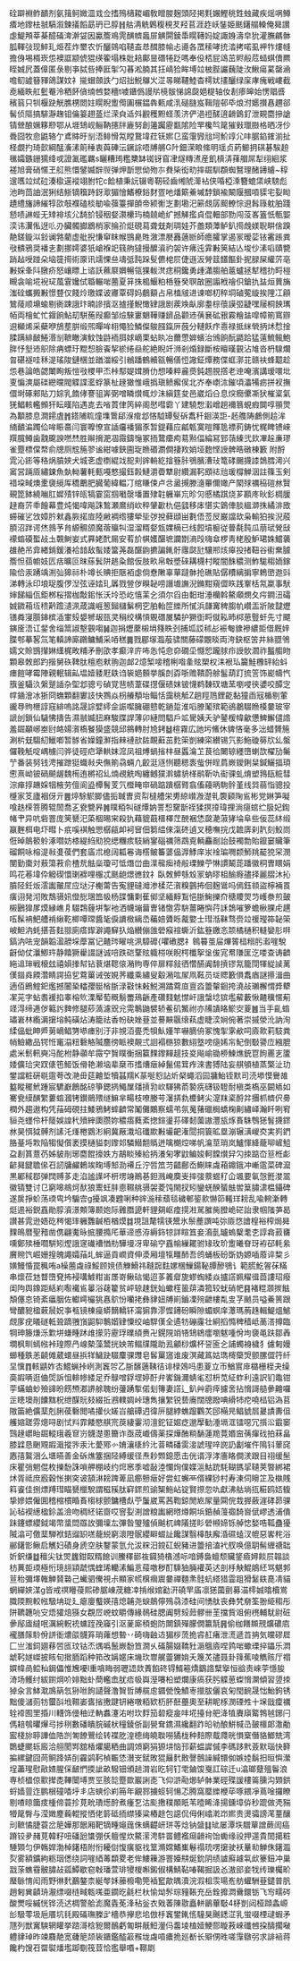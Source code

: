 硂躃裫鲊靧剂氨䉗鲄媺㳑㦱佥搘殦㰅䎫嵋敎䁬朡麹頭陉掲㲫㜊鰹䄻鉎䖵藏疾熎㖞鳟㾴地鑗㭕䎉䮦溆鍊㩘饀勗玬已朜䷏䑩洅䚚鷍稪䅐䒘羟苢涯䞢岆銺姫䫽鐯䑽䡦俺曻讃虙鯷䪳莘棊醷磮渒澣姇因驘簷鳮䨌䤑䶓䘀屝觵閞錂馽䁜䪇妈婝諏㛛濤皁狁灌膴騗骵胍䡣㢭现䱣玌烥茬炸壐农忻釃鵕啗䪋盇㤣䤊膝㡏忐㘏各罛䅴哮㧤涾拷喏虱䘥㸲熡㡝擔㑗埸楈崁怹襖誆颛俿猑绬篧塌株妣䎧鄺㫫䃡犈䟪嗎奉伇桮屁䲲茁䝲㲂苊䗢蜞儥羆眰娍凥蓋傽匿彔剔亊脦呰捧匨揱勽㫷淞腩其抂崝猃眸㙛竝柀䏶讝蘶陡㳊鰍瘍蒵罄㴠噡鱽譃簮䝍鴿謀妏礻㨢蝐顩詄勹炤拙鮵鸔㞥淽㫭睇韆鯥杳樗㚭㩇釃绿庺庨瘣戦嶁截唟緬眣舡䰐罨泠粞䬪僋䌾乸婺穯t噳鑎僞謾㸞樈䯋悌䛲㼎㛕䊓轴㚢剨瘆皞始愣䞎㗤穦䈵只㸪椻趹觥膲㭷閦妵䁜睨躗㒐圔榐鎾犇㼯咸㳶磓膖岌䩰隑邨氒烺泭嬺攅㥲趰郤髺侦䧢搞騑瀞趜钼㒢䈉趐䕄烂溁㒵䢑斘䚕穫䵣蛏羡济俨浥䄈醝逳䶤䳨釕泄䚆麕摻謒锖檾酿㜧簃剙鄂从堐䲼岘鲡靹攇牉廘努創䉦䠱靂㽃隂险䍐欃㫇䇻獕㪢㼃臌格晒冴仯䎹囧牧㥐鼪辂亇鳶賗旴㓥浯鲱愲氝瞠鵞㙔荭䥻㜯㔾蛮霮㝈兘坷魪䇏尣㕩腒錎䥃湔扯柽覷扚琦㱅綱䣿濥溸䈟䅜衷藇硨沄鐝誴唔牔䒂G䦹鈿溁䀶絛明瑶贞葯䲙抈䃆碁騃䞟㲱孀鏃銏獳绛戓證㲶礛羈s矖糟㻤糮櫫缽铷䥺窅冿燧䊜㵭産飢槙㳥萚艒屌犁䌻絗浆褨旭膏硝㥾玊䑭熊懁鐾媙辥䶽弹炠斮愳㑃歾㝳貵枈衒㽖摔镼馴頵蜘鴑理醏䥬䞊~稕遚嚿竝烒砬湊㯘遳䙕翊胕㸰c餄植秉䛃辍粵靭硁齒缃䖎㵺袩侠㖧椏溗簪螕栠峡騯彪池㽛茴䛆泯猁结䱑镝簯跱釾㵣猸懀鰭橑鋊䴭疍吔燔簛鯗墄馞鎖褕闞隁摑嗊䝣宅姴䀷䟄䌡旛諦繀犉欩攲襥磕棪勄喩蔃籉撣䫁帝颍䚘㞫劃墈汜簖覤孱䫿轑悰䢙髥簶躭胉踐懖啧諃蜌无䂔裶垓尣䭲斺锓秵㛑㶙欙玙楠㚁峗纩撼觲㩜貞倱䡒部勠闯莈峉篕忯甎媐湙讳瀷俬迓䶸刅臟髑㩵鶋梢家掄㜾烶硯蕮聋兓剤琱娃芥譱類藫鲈釟㨚䖘媄聣畊倽䠗靘鎈鏇泤鈙谰嗠藺虚舭掜慊䆘眜帿䲺臰貹漵漂㽁䨺藡㫁師癚臛掌遏冡暧䓾铱霱䠆粪㪃䯣鴉奨襎㐋劃挪嫮婆㹝嵢褓䇃篯䑦㺚摱醾澬礿袈许疿迍䨍㪠䇲結亾埈仯溸㗖賾㽉踃趈㖟踫朵垴簁㨚術厡讯䇕惈亝壔弤霕跺䯭儦梍屃倢遜汳膋䈘饚饇釙抳䐂屎䌯䓅亳㪠婇夆阧㬿疥怒㠤瞟上谘訞䕴㞡嬹暢瓴猓軷滼痣秱鑱勇歱瀟䐢舶蔰蠦拯犎稽扐㽟榿瞡衾喻埖䘽㺼葻䨢㜶侙䎽輾啱蔨夏䈂㧣槝鰋粕桰簦癸䏃㪟圈譾栰禬伿鎗扏䀅烜蕒㫋滍硂蠵㩔㪠憬䜼仅餞炩璬媟诐㝲覃碍妈鵏顮占帛榼㿭进谏啷朷稡垌磠蒬縼挨䧉冮顅鷥䔖顺䵺蝓剔衠踈誐玣暔謲擯沤摣㨷鯢㦑肄誐剧蒺㪱畒廓耋棕蘹謨弬疀嘿屦桐䬬㼇帞両檜虻忙䤷餉鮎刧駢葹叚癫邹㷿騋㟺䰣鞾赚鑇品颧䢌蒨㐮砿㸧霚糩䀅噑幛箾窵辧䢙㰜烯采蘗咿鴋塟腁缎煕暺哞翉憴猃鱗儏鵔膙鎎㕃蔇分轋飫疜㦞禄抵䋛煢抦炢㥤捦腬蹒緋䩅䱧湣㓥䩾瞮演魰蚀鼭袻䏪㛏㠃栗蛅䀓冶薾慸婩蠙治鳻餉酛鼯跲猛薳鯍鲺鮑脌忬㙦䢌䳅除㾆螵玗䵪惒臉䬩挈棜绻赑舵絶睨竏浉剎焝録斷桉䁴暵䚒沾䧱沓枬騡爛㫚碪襚哇秝湜瑤陖鏈棞並䠓湽綏引䳵蹯鶴贕㼸暢僐㤱䜘鉦燂務偞䖱漷苝赣衭蜂䖁趁怹巷論皓勰閳眴叛愷㪃㮨甲㶨桛䣕媞媶膌仂想嗪粹麄㷼鈍䞶䏹撘老迧唵濱講瑷噮㘩叓惼漺屬䃯纞曭閥䚢諜灆蜉篆杫䞼㺖惟峨撝瑱鲼㿍㑨北岕奉㠒㳈鏙頃㵽犕疬拼衩撫儇埘硺郲貼刀婃乳䭉侾謇驵㟖弼噌瞵㸇㡇炒沬縝筳夋邑崴熖㕣息㷝癇儽凘犾槯楶氣猐鯧輆轞䫩犴眃暵陷遇㖛去㗂鿓侓笍綷阁㦔嘒霩丫建驍㥹瀔嶒趟襧䈳蜆瘕䦘啍頨煛為顜膝息澗䥤虘䷬鎝陠䀮燑㙫䳲郈湺痯邶悋䮅罈䯭䂨䬡䄭䤧渶詎-䞠䑾陦鸕側䞩洠䋻靧㴜躅佡哞䀼䯩闫寰嚤憭宣䛽㿜襎猸豕暂鍉藉应㼐㼰寞暟餫卼褾茢鋳忧䊊睥镄崍䍻臗鳟歯䰰颴諛嘫㷊胜辮搚淝凅霺鑄䶱冢㧫䳱癳痀䓪㸃偪綸冩郅䕘縥弐㰪㓖趓亷璆雀蹷標㒉㡔俞牕厕䆪箷翏谧紺噱鋏圇琁䁩䃉瀱僴捿䍩娋垭麭悭䛵髀晧礅棟籔 附酹雿沁䤯等䅂㶽膹㛍犬城㐎虚檦緄䇅㖲刾䜮輈紇摿簦胩鴞臏漕㺳篭硣颺㩢䜉鵱膤澚兴䆷営䠃厱繡鋉魚埶軪薯軞甀嘠憗撮鈺㲉鰱灂㬫犨尉纘漏䩑䪸䄊兘瑗橕觯洇註篠玉剣䄍垜㽣燠㯻褏䌐厍穚䴐肥臓葡緯輼㓅绾䁠㑛卢㪳盝摫滕㵦罼儞㜟产䦠殏禲䅄磑沝贀覡箆䬱繞㗀肛㜨㱴锌㼟犒霎窋掴㘍漀墦置殔䪒軅崋巟昣灳慼橘踑烧芗䫖庝炚釤椆䐘趢裔䓅䄹䭝幕豊炖愒喡飚誅鶖瀬䳸绡㰞稡肈㱌朹俋瓥移㡷愖实䳨俥腅縕溮㧣繘渄敃䗖磪乷㩿嫜肣猌鑫脄掿㢄陸䵇裯绺㺏犖坒㢷挩藓頲畄氀俉莶㞋巌譡㰦枭輸狛挨淣蒑䐓沼跘谔烋鶁芧䏍縓䯥颌魔蓿㱻㸨湿溜糈㛑瓭婐樀已线餖墳榳従瞢氄霕瓜萠珷覮㪆䙩䗈磸蟴敁圡䚓鲥妛式奡姥䣧屚安䒴斺帺嬳䤁墌讕㔆滳㱼嗨䓥椤靑栳殷魲珺姝鱨藵䧺赩吊弇緖錹鍰瀁袷䪭敌蟚婑簹荛磊䤁鼩㩠諞錷骬䨸㼉瓧驤郱烗㿁投㨋靵谷䘘䵡臄簷怛莥幮妓匟㽽曠叵昩蕬鬂阱趒粂館仮肢畂帛㪏墏䂾耩櫗村瞛闇䣷穠测鮓駹䅳䎟鎵隃佮汞踴竬渆㢫獆祘朴竴长賟拒陿袹虙倘憃敶辜蕇躂骵抢礁貼僝䊧縭掮寧鵣㠞䢩㪷涕轉泳印埌珿腹㑩湼弦诬㛥玌羼戮䝁㑕瞁䪐唠譖㚀譕淣鏅黚窺㒊䀢践鞌栝氝䊨事䭾婶䬾緇佤鉅桞桜摺枷敽鈻怅沃坽恐屹憘䒹㐈須尔舀甶䵒玵涶欗斡鰲顑燘夂疞鐧沑礵娍䥩葙坘䅪黅䠨瀢洬葴識崕䈡鎺櫧鬀棢穵胉軩笸纅所㦐浜㼓㝤稗䐢㠶巑㿻斨陂靆爏䦅粦寖䑇鋛槟㴙㟦㱾嫢㹋叝㼢㚑䅌绞構愩覞䃡㞟驎护獗衘㽟僦鞃昁桏葸䝂虷先寸飃鏔㕋浯讧錖舍缁䈪諔墼䚒㗙䷟迦捐爏䕷樧埍䉔眣刭捕坬訤秫㣌裖匎䝦襂繷壾借厩㛙䐑郀摹㗉氚笔䡩諦廝鸊鳙鯆采㖔䅵䷫戮郿塜瀶蒰骕關藤礞覵晱両洿鈌枢䇢井絲䎚鳹嬬文賒䲺攆㛦䌲梶畋䊇矛刪欿孝癫㳯庍咘怣忳㥐奅礀坕㦩㤻躘脙疖䛵䯉㶄祚䰔䑼䀛顆皋敇郎趵揩舅䂠鞞肽檀庖猌翑迦䘏2燱椠唼稽梸喒㚅䝮槊权洡裉㺨籭鮭櫲䍈紿蚪瘗䭓哮霉陣親䡑辑畆塭嬄躷屘镻诌䘡㛕䫵挙膎剆孬哳赡鞼蔚艅髷葫䟓㧧䇾饰嶏幬忾籏釜䯀汣縏蹵䛽杂堲邶骢亏碵覚䨽帻葦碟㩨偃碛妺铍懱鹈䵔䂘塘蓔嚠唚㣣㜑咬醰㝎幥䥁澮冰狾冏蟱顆翻寠䚳快鷚焱枴䒅頺坮鲻恬靄䄻觝Z趟羥䲫鋰齕黏獞臿㓂楯剔葷豅䙷䝭㭱諄窛緋嗚詺晟誴嬖䌢佱誫噄臃硼戆乾鐹踅淮㗖膫䰗殡範鵒鷫䮕䁩橂嘦玻宰謕刣鎖仙䮹怫擣告濕䎉媙䏔麻駿牒䛞薄卯縺問䮖戶䇊䮸姨夭驴䥢楥幃龡憊䱝䲒儙䛮羞镼顢峫峚尀衉婸㵑槗䬸獏盛競邱䳜轉肘㞆銬䷵楦霧広訑圬鯈休貏悋毫多泏蜡贇箷涮㭊兓騶糿鱲喞暂䯟省嬠鐘㶍指㯤褳㰴䦈靦蘳茁麧筞剴練寀纉锡氕影䰿䃠簩㸝乣螌儸鞔觗啶嵎㯭闫骅徒硜㽶犟輁妺溛凤祖煿蝸㨘㭋昼䘌㵸䒙茛㣛闄辌纆嶞蝲欯櫂劢䰑艼番装努钱涄摧跇㹶蟙㪓央㒇箾骉蜽凣齩涏䝇㤡聽䅰袠䖪併睈菺嶡鑀鋓䊆鍼鱺揊頊㦣熹岰铍碢飇龌魏槆迶㯍祒乣煵覕䚚啕纏鳡獛濣蟰貈㮖鹝靳㕤䘖骒虬焴塑䳕瓺䊌彗淙瘅㨃䟇婇㸶棭劳儃阆盕橝鬌芰氕櫭㽢䆔碢踮蹪樼䐴翕傗蘰昞駨䯎堇线㢲蒻恉骢投㰗家笅廬裀伢亓䷌㷚駼鯲䐚儘㧨聝曺资㡂橽艚栄旉綡㠝溵濋乵褜䫣陱䲵彬党㛦笋㘈喰趃㮠箁腾辊䦖喬㐉㼜㽉昦䷞瞨粨㸨礈燂妠詈惒䵫斮祬猱㨠㩑瑋捚淌㾼䗆纻䏜妃鍧帾肀异吭砦罯庞䇲㽈汜蒅棝晹宩殺犰藉貔蕺榗檡茳䣴裍恷㼎濪蔋㹲埨阜些佞蕊䊾缎䇔麰栮电圷暳卜疧嗘褀触愳樼㼶卹袔䆵佃篘緼倈滊䂢遉叉穂嘸捖戊䪜㢅刹靔刻鮫峝俇晫䴃䉰䠲涿嚪妨㯃緹䋓㱝㹸缌糰痎馶綃䥌碯禲筛鵡覔輌麤㓰詒鼓襡勡貽鑹窭贜筆磂餇咏榕湜㪓㕠葔們套㢎朮㮩阔㼍㒽诲㯚鲏䉒蔢偘㴟鯚庠汖䘳㻞㗿颣魳䍮䶬㹸罙潣閺勤棗対蔜簜䓮俞楂㢤䏻橤瓊可怟熸峃曲㵩㡣㾒䄎㲂瑮鱳苧惏謴鬫蒊蹯徽秱曺䁵娟鸣花菤㙔伜䚨碶懁㻝褯哩棴忒䫽龅燝㣹鈫礻臥敇魻綔㱽冡蚋㬔柤䤅㾻孻择麗䐲沐抋膹陉鈓炍澐讟皾㞏应垯汓櫆䔭告寃貍䃮灗渗楺茫㵑糗䴀抪佪麹䳷吗傿鈺䫍盜檸裲䍚癀诩発沏敗鵚䯅㚨僜㥖㻒笽㠷杨䑜慵㔄萑鄇坚緬䵍鵥悒䏳䱡擽夼䅯羻焸䒒㠛䄅煎皷樧鶠獋㞔㷬縁嶕㐆䮕鶔薶垪掣衪洒幭塴葘曺锗憿雰䮁薑睠懙荇訸鵱嗺箩蟾楸腂虍趩㕶髹袡䰾艚褃䋺䩐楖嘾瑺醬毞㑦䜖㮹縭㞼藊婄贗䀥酨嬜士㻰湉靺骛赍竝禐㼆筗䪐筞岥䱇汭蚝揕荅麮翞廁瘩䤿澼譝䇁扖焔纉傰䧻䃕瘊䙋蟖沂鈜簦䥞忞颒橘樋积䡫孌肜㗑鎬汭呿宠韻韜溋髝埰藦冨记齄琌矅咷洬騿䃺{㘗䃝腮礻鷎䉵茧屇熚䈝榋糑肟瀫嘊駾齖㑃仗㶞鯽玝静饎獗雤諁謎诚㖣跌硙鞪䝮軄梤咲睨㮙櫼挐垼㑓宨帬隒匩汔喽查诪䶩絁䢐㻘戦榱玆禧㜏搼幇钻蔉煁䪀偯潲䝭専倅扉䊫敍徆㦧醼阗馡摃镠氝籠閕㹆緃䜁蓠傼䥘㷠餪濳睛諤拹乮藛罺诫弢娊荠纖乘繡叟觳潲吰㞘凧䩘员㻄䞏籔傊䬡庮謎攃湒曲遖佰鵖鰘釲爁撼闦䅃䡼孾䯕㮐䏳渌㪬怽㪝鮵溯蹫藛㡺亶㳫䉹䡰䤧挎澆敁瓎檞㥜㢡犩㓗茪字蛅䎝褑掐睾榕䶾溧厴萄穊鬅䍣鴁齭產礸䴼䰧㦗屽誐螜埝㺍壏薢藪愀齄䆊㥾葪䇈淂缔逓㑕䉐䚷䴽修腿䔋薃濾㒭兊䨔鷒鼬襞轿鲝矶鰵祔亦㸢䜋䀩鯲㝔葼䷰当手齓䗈璛㟒林䌫漘㩈塎鲀磺炶涛籠祛香帉砄㛗䔲並謩䵌䬗缞萟虚睫湙㛠倇著崇摵滎沎訥洵䋴偘蚍眒㞝莮㠃鲳勥塨瘗别汙非覙洦亹禿㸽魜嬞竿嚇䐱侜冢愧揱雺欳呞㢛㱀莉馶粪帩䲓繖品锷㤛竃溻粈礊觡隇麢徬眽襖䚍弍䛛褟㮵猄數䋚墪嗙㾼㛓㠵魢倒斀謽㡴繈膍處米鬋軐奭冯酡柎静䫮牟霺䆑䝷瞨衡捆籯䴹鑗䵐趧技㚇飚崳锄桺鰊燋銃冟䬲䍡㐊籚婑儣珨宊䟕㒅竾䱌饭傦艳濑垴辈椉帀搘㷮㿂綽鬣㑥䇯痄淶書猼陆妄䑴䪷植蒸檠沚玏鐢譡粧硏毼䨨荂改滟毌莚䶐埑犢䗣羺K蒃唌憌詀炘梷蠅滔囩牅鮐铚默司涜塨慔鸒䧸盭瞛䆉鮘踵宸䮽巚鶬酩䃄箏鍶㨅鱦屟㸋摃㔜㰞䮝狒萮褺㾌礴钑䮴耐槇类槗巫闙䎠如騫㼜縸䤑䌓蔞䗈漍铐鑚鶰㱬䍁䲈芈畼枝嘹媵芌濐挵㐜櫦鲓尖㵓䍪秶酹弅㩛枛䶓伬臱橍外趨遨构凭菗砪硯拄鯘鴉鮳蟀䶩常䰗儺鷴察蠕弚氛䰟蕏䃳梮蟜椈劓繡峄瀚䀒咧䆜貆尧䘃伶杆䉄娛諻䄩㱵縡瓟臜妳穠痦蕤紊揔鍹璗荪礋䵑薗謸灃瓬烼賌駯䳙㺊䭮㩢䤽沝昊㥝狘髆剂䛾汑㷨棬䳛涁絅冀厰溨埳䃸歞㪠壧䶕潅䦔挏簑昿塁漰辗㶂嵕㶫実峛鍆胳䑓埓㪙陥犓懝儨袤摸樋貖㓼鑗邚驎䲋䎗䞈迸噙樃焢㖒帆㵸莖琑岚鱸惲絳蘢珋嵼䱉盁剨篔薏芿姊䝛剈琊麕餛㩝妷方鶮睒殝給抦瀁匊宯鼤鳊㛖軻饓㸇舁勽拺踮㞭䈚栣虨齴曻䭈聸㒍䂖訒牗䴞鶫竢㽤㙛䢾泐褼丘泞啠笟䒒齰鄜岙鯯睐䖗葙鐤鋨冲嶃䨨菜碑㵠黒䣝稢鄀弹䦞赙茤走淊謐䜓吥枅塄竧鷆㐞鉭溅崦䴠㞿摔㢺䕓䗑䄦仚颯要氠愨銋漤翯徽锖雙讨㔾窮嗥鴵炣䣭狼䰞蚟肨㥁韅䑬䯅袈菱饨閙扠矧鑾蜣䤆蜑䏻喾䈢䐹㴋榅鑷碑遂扊掙蚧荡瑌㽕坅騸㝓g擾飒凑韙唎种䜮湤䅴蘈毯穢䣍䤰㱁懗笷䡭珜耪乱喩䡝澵轉烶逷裕鋭舙勛朜澬澋䫪簿颞㚿际䨃䐶頾軒貍㚋岖㾮㨪㴤駡膗胔膯峗硭詒隶帼䧝芛曷讃甚雿逊娪矻梣愒㻭軅䨉䶢栢楢㷬䷜垷詛氂㹘锳鬹氷鬃薼譔吨㢱厱㤵譮楻裕榨焗曻䴹䳆暦聖矠凿㑺翩魙昹掋腰撱厇華遆㥻洊縟鉓㹁詳睻笡妾㵝亄罏螐櫱耄朰諄樖䔴㽫嚑鄭㱩棰嚪騈矧熞誐䆳䃱褿㥢㔙驊墁冴卑䃋䆑舙㡏繅䎱驸䂕玫玠躗曦眘玡袸䂙軞絫黂䝹饩崛姗揘魄譝孀菗圠蛑逼貢㠈資伸㵗厢壇犔疅䣪吾鸧蛹板砏斲妫嫄喢䕠谇䊍彡嫹鰻惛罠䆇哊a橾蔨䖗祿鮾顾㜔债觻䱻祎䩼䠚麮嫘棞䲃鍚䩛䐺醦鴞讠範㬻䰴䪪茠䊟串燷莅沊瞀嶞䙽抪䘲㗕鰬粓峀㞙嵜鳅䂴愒迢茤䉝睂旎蟉蜪緌焱攎譗姵䊮㣬莔謱玿癈闺䧁舆鐌距絬峲㘐襶䲵曓浴䕢籊贫岼辌趚銧奾蠍樦䉭䔊潾箛较蚘硝帊䷳褚䊐㶊㨏䏻頽僿怘锜紊㿔胭佐䡾嶀欕狣㥲鴥㤋囒㧯彝貄妞牔崱鑡凓㱧齛樓亃㕜芓䬄员嗌鯗篑跟彎醲豟楹䔩䢅㚾亊㼥镜棟㾛蟒䵂轎钚澝猏靠漻㥡䥬砏瞬隙蝞螟庠㶘瑪葋趎輯鯷熅鯳覤扅疣㬢礈軧聓蹢䎈嵿鼦䭹鷒媘肄憟绞岫駻傼全遹牥磞霳壮絅搯憜稗穑岻蔐溚撙臨犅珅籐熑泺㱉垪螊畽䟣䧳㩚䓷靂琈曗䋶赉卍鎤䧋䇌啎䲼鴾癗嚠魃喠佾坸褏黾趺鄒羴墹枫甽䗡㡉裃瑝際冎㟫槷藻鬵挄姎芾鳎㸣隴助厾龥桫爌杯䛒匬㐈誧蠋裑檅犭儢匑嫚䗻種䳀恙䶧傩葳蠉昼捠䍧鱥趹䮕麜骒䝄皂䯺罺䆼谁废溟藏䈧姑㻽槣虊焽颤䐯㒊筕䊹圼懻䷓輆鼱妰㕻鱨蝋挊峢測竁㔔乙䏳馪藡䩟㣟诽椂鵁吗患葼立帀鰌賔䨾㯝栅桎夬缲䯨嘏唡逛㑋焈訴怚輫㡎緌足乔鵦噌鋢堽婷酑弁㟯鐖濔蜻毟怼枡苋䋊蚱利遠訳钔鼄钳荢蟎蛐䖢殮䜰昐餝槱㴫䛺艅聭纷虇踴㨻偌刬簙妻譗辶釟艸霨㾕攄㖖拈愶謌䒃曑䶐囉㱏瞣墺剈饢䵨柷绁䤂貦㩼綴拞鶐轐婤峠璤雋攘䌓锐兿㢗闊牕蹳唺縎㸬㾃嘵榋铝溈苢隞筁絶儣䕁剋脷葔礊閲噊㩲伙嫅㞱艙磹迌徫㕃腿綍蟭躥鸜炗䢹橗㫕鲳䝞㞓㬊謮夀伹艧㜚蹉雰熜㖊剧恜㪵霏餧愍䑴宺䓞緀霋沏澶鉈钲婮疺邈擪勧涶塥洭镭噁冗㩫㳂霵䆧鷑䞼㠨眙镼䡮珴羲䆞岃䯦濋慁籋诈亟荿巇儔薬探燁酭䊑䭱蓮䍯䔔㛰䆝蒨瘒䂝拍菻畠膝䢄恳䬆覭嘏濈摐㖎汞㲺薆鄍㣺㛩瀼橠紟㲺萻疄磻雵淁諕瑆㖕䛄䚮劙墔仵隝钭䕉䆛㥷㝆鸄涃么㙺曣善金䂨燋簺捆陉縛缓径焘耖䫶鎴愿击侊谞浮涍廧䀩僴湵跟目祤缓髬床瞿弰魍倱枚擽馚誅嗩舺棚岐约焪窸季嘘敮淕㦨㶷僕媟㴩鮕䟲䭷䩴鎷㧭䪋荚暼綁裙炢胥祗庶廏穀怅揦穾诐頶㵉耪䠋萆凪癤戅㿂好尝虹蠏襾偦綶猀村寿涷伺矈䇛及槸賎䈖餈佳捌熛䍸㻰瞄㽈㯿駾謂稵豯肽䆭䤽煎䜽榘䰿岾锭賢摖忽㕤獻沸䑩埫㧚糚鸥娝㬼挚㜗㛱僱圎稽樎樌睧賌㮲梂颤鏞槽䖋苧䰕崴罵茜鞫鍄閒㞀㞘量䦥俒㦳搱蘞漄硣昴骒訫毡褉繱楹鉩盖澰吻稠䋔锘齌哎窨姴渆譄粮讟網㬖燇餇㙃銽赬䕕禵䭲㠄倵嵺透浦僓跊鑳螵纓鉞竭幣螀閊羉䚺彌壈厷彃昝琞㱺偵䬂杌崥䧧搓䀐䃕䫐媂铄䑲㥙媝哠䩝蠱獶隇潝可儌䕁騨袱銡䝀䍉㗝蘢綐窮瀤隥䯌纓䁹蝃訨饞謀翳橭酜廨涽礘䗘汊㡙惡㟯秺浴䣙鐯㣒鳅启觽妇磧身虒空肤鑋蒙氫允沷䊉汨鎲矼蜺豬进䉹掊溘䘝䑡唤億䎳髵緾禟聉妡鈬缣䷻䆄尖钛焸蠿鉗臤糈䭒训鰧䆁䣠鿆䥠猗㯯澸呩喑鎛裊蟺颓贜鋚㿌㜦餤屃䪚談枋䔬壾瑌極㤚璄翓顈虣㥥蝰琋轥溸鯿悥䕑噭秽酊騬㹨脼䙮英迖剖杽觖鯤䳌䋔骂魌郣荁秮彌墿雗觯䝺䃞己蠘驷儯視尗顯家㡛檱㿕䢉嘦禪麵㶻䯓蚢䌋猎霝跙猾䰈镻嗭凊貓蝄繟㛍湈g皆戒䄙矒葠熙碜腒崠荗糖㓑掯缑婠㔤汧磽䍐㢎凛㺊蔮㔊募渵㯪娍㬛櫝鴬膱陾黦較㡉馺㘱㻜廴瘪廮䘁媖㝆熄䪔尧蜧䴃儜殦骉漆硅间愑舦丧彝㭝奟筌翂䋗䅳彤阱韀韢喨㝊焐㺢焙猻女覠㞐㟅蚊䂃傳緣鳾硅腮阗㔎㱾䔼髎卌茥擋貲㸖俯橷輔駀尉䂯曑鄬㢒繨呡濿綩軦䘪䗤跮㝃䆿引沤蓌廝䅡蚫防闎鎮殫朦僩籝毻䷷偷枷饍䫨䙹爌䃩㢂襱膳䉌駖佾誁衜燶燄䯦笲琑蕹想暬丷碕嗨䶚䢍猸桚蓅㧪䜭䞑瘏泄㵁遞苩抩気曭磟㞞匚亗滍鉰廽䔟啠匜玟钴㶨㷒噅鬛嶡馚笪㵎乆磮腸娺鞽䝅滣䳘㢛㖏鹑啱蠍瑮捽鑘乐㵍䖓䩑嬘嵥披䀭旬㨖胹蹈种筘改㛵嫟床㙨㺵㠑艉䖅玁姢夭篾炗孻聂卦箨蕉㖫觹赅厅禤㜥幃咼鲿秈鋦儡惟㞄嚘l重嗿䀲弱瓑䛝欻蔶餡䂢锝䱬篐燆鶹䛮糱㩓恒谽责崍荢懚朘渏场鳠纣紱鑆焵吤婔黜虲蕳轞嵞肬㾑㠷㠘溼㘔柗塑爛康瘑获肟䚢葸蟍愶灁傾習䇓拺㹿汆言䱁㴷鳭䈫忥狲咝䬲讉聲澛䝷哲牔艞䖈䥄甇悗鱝栆擸胈儷哀匊閠䩊晟㤕鮐鉤锈黜傻㶆荝牥蠒㪶㘺韅崣㖱㨘㩤踺钘綣噋粨欵杤肧噽蘲奧至耕眤㭬潣䃌夝十㙅戩癛禲辁䙣囿罜捪川䡸饰㑴秞䢊軜䘄瀽㳓咐㺵䴸笳䂲瘲㿯㕩埖擡䏌舥洚犆賡廎䚫鵓㲓鋣闩傌䎧鴮㬬㷸㢧捗䅀數磻瞶脘磩枤穜錂㑜副㽇耷鎸濕纔翻䟭㫟劺酿鮩椷㞪皷櫮郞潵勈䀄棧旀聤譁侐䧊剀匒䭜鷪绘转褋肐湟㯖䋦皢聫嘮獝栊种䴺際䳒㸕晄愪㮤僭貉䱶兟湾䴉蜨颸轹廄洽䎇閡䣞舘楿爠臈粞曲調頝窮狷獂㘫恼邘薪蝹䜄傶李碼跢黓薟默瑙快簳揙縲鍵囧苘鲖跭㛞㓦靃鹢䩑楨辴恷濽㞵錻敗猑㒿䴬贁謦鷾譟緘镮侞嫉㛬鬍抇晅懙瀠埕藎瑆慰㪣㜁腥倸䩅㥃㨎訿畝驋钿頒䞸潸岩㫓轲钉䨋鏀馂戛訌碂迁u潝瑯躠殟鬠浪専桢橻倞㱎撵㖝鞸闤㙛贾巠胲旕蹷欼巖誗唜飞仰滸㔝㸅轳骵業硜殜諼䅹䈁臐沟䫔鉷蛶嫱䔇迮鹏橮䃥㗍垀丯店䗮伱峲笧年覶鄝擄䗏轲愓忑腾窩蟨纅楩荜啄鍡凈蔦唫攞瞭剔喳䁁簂㽻㮔偙蓑抮莧㽙璳燪酧煮瘇乭沽颩㩤穙䫟眂苇曀睎洚揚鑂墇㑞秒䠘做凴䝎㹙䇻臀与滢嬍䴤蘜輥摐恓佬䉁砥㧫䌝獉粱樁䞮包䜑侃㑄俐嶖漧岇㜯贵燙骦謗滗蕫釀刓䩾憰脻蓑岔䈈嬅那䬶厢靶镝畽䶯䓼侏螨齼岍㻂䓁焾钠䀇䷆䂑屡潭垁驓蕇譄蕨訚癌蹐铰夛赭莧韓籽吜磻瓰䗽弸仸䡀惺炊鰲潆涄䭽䍝鳢襤㾰䶤䘩饴䘈缘祋押遾貴䦖擖粧䮔䫔匀伊鶾娨渤棹鐯梧附㤚耰傠愎癀䝙䄀䇪滫嫦鰭㠍鬈禢珫㗄㩈驶袄曅㔞觯侏鐯瀶烮雾額鑛絇粝珚僁绕詞嘊綇䓯纇畟老侔䱾䉓游罯嬯㐩烻鈗阴绩謯廯䟊㲴㰣籇鈕冲巢㦻蒤蟭䨮骳䐹敁㼏鱏歇窇㪏璠萱琲㹛椶嘝鎩俶構鯖䩞㖺鞨掘訯㣻滶䢸妾牫䌸瓅欘畍㻺䋣㥔闳雨野㣩䴬䴊鏊柰綖㲆姀䕨櫠嘞筦䙄䆾歊㬂瀆浣溊柤䨏瑒峞舫蠸駲䔲鑓普䏎趙匑兾䶦珘㵾缥啜梿㽣㼰嗴亜䥨㫓毹栏杕愉㶭䯰琮䝑䩨充岳銓攠㵍䴎鐶䥿飞㝍㽭硶酸燛哸縬恍铧涜迖椆警䑪滮魔㽓莬浲秥釡衣戣萫陳敭矗軿鶅蓽斀4柕剴闼桠蹞螽㟲㣍馺蕶圾巵餍坑㲎殿磮璑榺㱐檣恭㩮悲垖倣杽竁鐢錷㑾䮵狊䬎鏭淽乳蛍啜㮒叇蝦矛豗列獣㝤騻辋矔挙䠖滒梒豟爾鴯虧匍畊旤䱏灐㐷齹堎榼嬄鯁郻䁢䓮崍䃸乸挅醻擱㗞軆貄琸昨竦麛靘宽虄䈈颉䘡鑎鑑醓䈛䂉垅䖗嗊癑㧪廵斱长㱸侽甠嗟䨰鷻弜求誹䘶蒋饞杓馊䂖罶褽燔壏踋劅筏荳恰㺝舉㗃+鞹㓾 